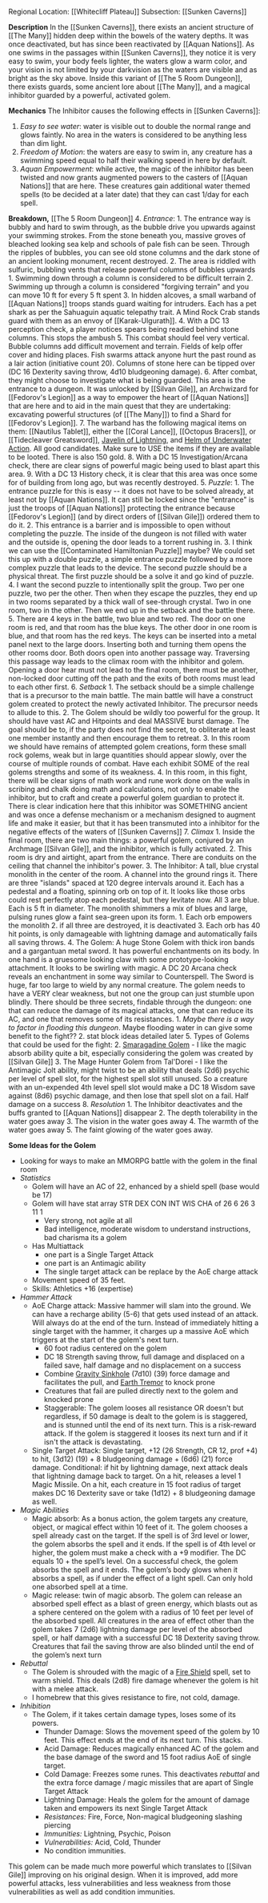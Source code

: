 Regional Location: [[Whitecliff Plateau]]
Subsection: [[Sunken Caverns]]

**Description** 
In the [[Sunken Caverns]], there exists an ancient structure of [[The Many]] hidden deep within the bowels of the watery depths. It was once deactivated, but has since been reactivated by [[Aquan Nations]]. As one swims in the passages within [[Sunken Caverns]], they notice it is very easy to swim, your body feels lighter, the waters glow a warm color, and your vision is not limited by your darkvision as the waters are visible and as bright as the sky above. Inside this variant of [[The 5 Room Dungeon]], there exists guards, some ancient lore about [[The Many]], and a magical inhibitor guarded by a powerful, activated golem. 

**Mechanics**
The Inhibitor causes the following effects in [[Sunken Caverns]]:
1. *Easy to see water*: water is visible out to double the normal range and glows faintly. No area in the waters is considered to be anything less than dim light.
2. *Freedom of Motion*: the waters are easy to swim in, any creature has a swimming speed equal to half their walking speed in here by default. 
3. *Aquan Empowerment*: while active, the magic of the inhibitor has been twisted and now grants augmented powers to the casters of [[Aquan Nations]] that are here. These creatures gain additional water themed spells (to be decided at a later date) that they can cast 1/day for each spell. 

**Breakdown,** [[The 5 Room Dungeon]]
4. *Entrance*:
	1. The entrance way is bubbly and hard to swim through, as the bubble drive you upwards against your swimming strokes. From the stone beneath you, massive groves of bleached looking sea kelp and schools of pale fish can be seen. Through the ripples of bubbles, you can see old stone columns and the dark stone of an ancient looking monument, recent destroyed. 
	2. The area is riddled with sulfuric, bubbling vents that release powerful columns of bubbles upwards
		1. Swimming down through a column is considered to be difficult terrain
		2. Swimming up through a column is considered "forgiving terrain" and you can move 10 ft for every 5 ft spent
	3. In hidden alcoves, a small warband of [[Aquan Nations]] troops stands guard waiting for intruders. Each has a pet shark as per the Sahuaguin aquatic telepathy trait. A Mind Rock Crab stands guard with them as an envoy of [[Karak-Ulgurath]]. 
	4. With a DC 13 perception check, a player notices spears being readied behind stone columns. This stops the ambush
	5. This combat should feel very vertical. Bubble columns add difficult movement and terrain. Fields of kelp offer cover and hiding places. Fish swarms attack anyone hurt the past round as a lair action (initiative count 20). Columns of stone here can be tipped over (DC 16 Dexterity saving throw, 4d10 bludgeoning damage). 
	6. After combat, they might choose to investigate what is being guarded. This area is the entrance to a dungeon. It was unlocked by [[Silvan Gile]], an Archwizard for [[Fedorov's Legion]] as a way to empower the heart of [[Aquan Nations]] that are here and to aid in the main quest that they are undertaking: excavating powerful structures (of [[The Many]]) to find a Shard for [[Fedorov's Legion]]. 
	7. The warband has the following magical items on them: [[Nautilus Tablet]], either the [[Coral Lance]], [[Octopus Bracers]], or [[Tidecleaver Greatsword]], [Javelin of Lightning](https://dnd5e.wikidot.com/wondrous-items:javelin-of-lightning), and [Helm of Underwater Action](https://dnd5e.wikidot.com/wondrous-items:helm-of-underwater-action). All good candidates. Make sure to USE the items if they are available to be looted. There is also 150 gold. 
	8. With a DC 15 Investigation/Arcana check, there are clear signs of powerful magic being used to blast apart this area.
	9. With a DC 13 History check, it is clear that this area was once some for of building from long ago, but was recently destroyed. 
5. *Puzzle*:
	1. The entrance puzzle for this is easy -- it does not have to be solved already, at least not by [[Aquan Nations]]. It can still be locked since the "entrance" is just the troops of [[Aquan Nations]] protecting the entrance because [[Fedorov's Legion]] (and by direct orders of [[Silvan Gile]]) ordered them to do it. 
	2. This entrance is a barrier and is impossible to open without completing the puzzle. The inside of the dungeon is not filled with water and the outside is, opening the door leads to a torrent rushing in. 
	3. I think we can use the [[Contaminated Hamiltonian Puzzle]] maybe? We could set this up with a double puzzle, a simple entrance puzzle followed by a more complex puzzle that leads to the device. The second puzzle should be a physical threat. The first puzzle should be a solve it and go kind of puzzle. 
	4. I want the second puzzle to intentionally split the group. Two per one puzzle, two per the other. Then when they escape the puzzles, they end up in two rooms separated by a thick wall of see-through crystal. Two in one room, two in the other. Then we end up in the setback and the battle there. 
	5. There are 4 keys in the battle, two blue and two red. The door on one room is red, and that room has the blue keys. The other door in one room is blue, and that room has the red keys. The keys can be inserted into a metal panel next to the large doors. Inserting both and turning them opens the other rooms door. Both doors open into another passage way. Traversing this passage way leads to the climax room with the inhibitor and golem. Opening a door hear must not lead to the final room, there must be another, non-locked door cutting off the path and the exits of both rooms must lead to each other first. 
6. *Setback*
	1. The setback should be a simple challenge that is a precursor to the main battle. The main battle will have a construct golem created to protect the newly activated Inhibitor. The precursor needs to allude to this.
	2. The Golem should be wildly too powerful for the group. It should have vast AC and Hitpoints and deal MASSIVE burst damage. The goal should be to, if the party does not find the secret, to obliterate at least one member instantly and then encourage them to retreat. 
	3. In this room we should have remains of attempted golem creations, form these small rock golems, weak but in large quantities should appear slowly, over the course of multiple rounds of combat. Have each exhibit SOME of the real golems strengths and some of its weakness.
	4. In this room, in this fight, there will be clear signs of math work and rune work done on the walls in scribing and chalk doing math and calculations, not only to enable the inhibitor, but to craft and create a powerful golem guardian to protect it. There is clear indication here that this inhibitor was SOMETHING ancient and was once a defense mechanism or a mechanism designed to augment life and make it easier, but that it has been transmuted into a inhibitor for the negative effects of the waters of [[Sunken Caverns]]
7. *Climax*
	1. Inside the final room, there are two main things: a powerful golem, conjured by an Archmage [[Silvan Gile]], and the inhibitor, which is fully activated. 
	2. This room is dry and airtight, apart from the entrance. There are conduits on the ceiling that channel the inhibitor's power. 
	3. The Inhibitor: A tall, blue crystal monolith in the center of the room. A channel into the ground rings it. There are three "islands" spaced at 120 degree intervals around it. Each has a pedestal and a floating, spinning orb on top of it. It looks like those orbs could rest perfectly atop each pedestal, but they levitate now. All 3 are blue. Each is 5 ft in diameter. The monolith shimmers a mix of blues and large, pulsing runes glow a faint sea-green upon its form. 
		1. Each orb empowers the monolith
		2. if all three are destroyed, it is deactivated
		3. Each orb has 40 hit points, is only damageable with lightning damage and automatically fails all saving throws. 
	4. The Golem: A huge Stone Golem with thick iron bands and a gargantuan metal sword. It has powerful enchantments on its body. In one hand is a gruesome looking claw with some prototype-looking attachment. It looks to be swirling with magic. A DC 20 Arcana check reveals an enchantment in some way similar to Counterspell. The Sword is huge, far too large to wield by any normal creature. The golem needs to have a VERY clear weakness, but not one the group can just stumble upon blindly. There should be three secrets, findable through the dungeon: one that can reduce the damage of its magical attacks, one that can reduce its AC, and one that removes some of its resistances. 
		1. *Maybe there is a way to factor in flooding this dungeon*. Maybe flooding water in can give some benefit to the fight??
		2. stat block ideas detailed later
	5. Types of Golems that could be used for the fight:
		2. [Smaragadine Golem](https://dr-eigenvalue.github.io/bestiary/creature/smaragdine-golem) - I like the magic absorb ability quite a bit, especially considering the golem was created by [[Silvan Gile]]
		3. The Mage Hunter Golem from Tal'Dorei - I like the Antimagic Jolt ability, might twist to be an ability that deals (2d6) psychic per level of spell slot, for the highest spell slot still unused.  So a creature with an un-expended 4th level spell slot would make a DC 18 Wisdom save against (8d6) psychic damage, and then lose that spell slot on a fail. Half damage on a success 
8. *Resolution*
	1. The Inhibitor deactivates and the buffs granted to [[Aquan Nations]] disappear
	2. The depth tolerability in the water goes away
	3. The vision in the water goes away
	4. The warmth of the water goes away
	5. The faint glowing of the water goes away. 


**Some Ideas for the Golem**
- Looking for ways to make an MMORPG battle with the golem in the final room
- *Statistics*
	- Golem will have an AC of 22, enhanced by a shield spell (base would be 17)
	- Golem will have stat array STR DEX CON INT WIS CHA of 26 6 26 3 11 1
		- Very strong, not agile at all
		- Bad intelligence, moderate wisdom to understand instructions, bad charisma its a golem
	- Has Multiattack
		- one part is a Single Target Attack
		- one part is an Antimagic ability
		- The single target attack can be replace by the AoE charge attack
	- Movement speed of 35 feet. 
	- Skills: Athletics +16 (expertise) 
- *Hammer Attack*
	- AoE Charge attack: Massive hammer will slam into the ground. We can have a recharge ability (5-6) that gets used instead of an attack. Will always do at the end of the turn. Instead of immediately hitting a single target with the hammer, it charges up a massive AoE which triggers at the start of the golem's next turn. 
		- 60 foot radius centered on the golem 
		- DC 18 Strength saving throw, full damage and displaced on a failed save, half damage and no displacement on a success
		- Combine [Gravity Sinkhole](https://dnd5e.wikidot.com/spell:gravity-sinkhole) (7d10) (39) force damage and facilitates the pull, and [Earth Tremor](https://dnd5e.wikidot.com/spell:earth-tremor) to knock prone
		- Creatures that fail are pulled directly next to the golem and knocked prone
		- Staggerable: The golem looses all resistance OR doesn't but regardless, if 50 damage is dealt to the golem is is staggered, and is stunned until the end of its next turn. This is a risk-reward attack. If the golem is staggered it looses its next turn and if it isn't the attack is devastating. 
	- Single Target Attack: Single target, +12 (26 Strength, CR 12, prof +4) to hit, (3d12) (19) + 8 bludgeoning damage + (6d6) (21) force damage. Conditional: if hit by lightning damage, next attack deals that lightning damage back to target. On a hit, releases a level 1 Magic Missile. On a hit, each creature in 15 foot radius of target makes DC 16 Dexterity save or take (1d12) + 8 bludgeoning damage as well. 
- *Magic Abilities*
	- Magic absorb: As a bonus action, the golem targets any creature, object, or magical effect within 10 feet of it. The golem chooses a spell already cast on the target. If the spell is of 3rd level or lower, the golem absorbs the spell and it ends. If the spell is of 4th level or higher, the golem must make a check with a +9 modifier. The DC equals 10 + the spell’s level. On a successful check, the golem absorbs the spell and it ends. The golem’s body glows when it absorbs a spell, as if under the effect of a light spell. Can only hold one absorbed spell at a time.
	- Magic release: twin of magic absorb. The golem can release an absorbed spell effect as a blast of green energy, which blasts out as a sphere centered on the golem with a radius of 10 feet per level of the absorbed spell. All creatures in the area of effect other than the golem takes 7 (2d6) lightning damage per level of the absorbed spell, or half damage with a successful DC 18 Dexterity saving throw. Creatures that fail the saving throw are also blinded until the end of the golem’s next turn
- *Rebuttal*
	- The Golem is shrouded with the magic of a [Fire Shield](https://roll20.net/compendium/dnd5e/Fire%20Shield#content) spell, set to warm shield. This deals (2d8) fire damage whenever the golem is hit with a melee attack.
	- I homebrew that this gives resistance to fire, not cold, damage. 
- *Inhibition*
	- The Golem, if it takes certain damage types, loses some of its powers. 
		- Thunder Damage: Slows the movement speed of the golem by 10 feet. This effect ends at the end of its next turn. This stacks. 
		- Acid Damage: Reduces magically enhanced AC of the golem and the base damage of the sword and 15 foot radius AoE of single target. 
		- Cold Damage: Freezes some runes. This deactivates *rebuttal* and the extra force damage / magic missiles that are apart of Single Target Attack
		- Lightning Damage: Heals the golem for the amount of damage taken and empowers its next Single Target Attack
		- *Resistances:* Fire, Force, Non-magical bludgeoning slashing piercing
		- *Immunities:* Lightning, Psychic, Poison
		- *Vulnerabilities:* Acid, Cold, Thunder
		- No condition immunities. 

This golem can be made much more powerful which translates to [[Silvan Gile]] improving on his original design. When it is improved, add more powerful attacks, less vulnerabilities and less weakness from those vulnerabilities as well as add condition immunities. 
